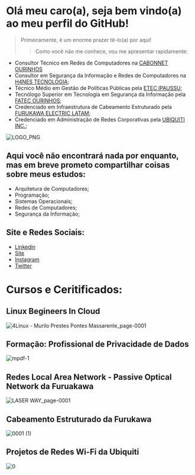 

<!--
**muriloprestes13/muriloprestes13** is a ✨ _special_ ✨ repository because its `README.md` (this file) appears on your GitHub profile.

Here are some ideas to get you started:

- 🔭 I’m currently working on ...
- 🌱 I’m currently learning ...
- 👯 I’m looking to collaborate on ...
- 🤔 I’m looking for help with ...
- 💬 Ask me about ...
- 📫 How to reach me: ...
- 😄 Pronouns: ...
- ⚡ Fun fact: ...
-->
# Olá meu caro(a), seja bem vindo(a) ao meu perfil do GitHub!
> Primeiramente, é um enorme prazer tê-lo(a) por aqui!
>> Como você não me conhece, vou me apresentar rapidamente:

- Consultor Técnico em Redes de Computadores na [CABONNET OURINHOS](https://www.cabonnet.com.br/)
- Consultor em Segurança da Informação e Redes de Computadores na [H4NES TECNOLOGIA](https://h4nes.com/);
- Técnico Médio em Gestão de Políticas Públicas pela [ETEC IPAUSSU](http://www.etec.sp.gov.br/view/Default.aspx);
- Tecnólogo Superior em Tecnologia em Segurança da Informação pela [FATEC OURINHOS](https://www.fatecourinhos.edu.br/);
- Credenciado em Infraestrutura de Cabeamento Estruturado pela [FURUKAWA ELECTRIC LATAM](https://www.furukawalatam.com/pt-br/);
- Credenciado em Administração de Redes Corporativas pela [UBIQUITI INC.](https://www.ui.com/);

![LOGO_PNG](https://user-images.githubusercontent.com/68307574/87491111-a1418b80-c61d-11ea-98dd-bd943a5ca412.png)
## Aqui você não encontrará nada por enquanto, mas em breve prometo compartilhar coisas sobre meus estudos:

- Arquitetura de Computadores;
- Programação;
- Sistemas Operacionais;
- Redes de Computadores;
- Segurança da Informação;

## Site e Redes Sociais:

- [Linkedin](https://www.linkedin.com/in/muriloprestes13)
- [Site](https://www.h4nes.com)
- [Instagram](https://www.instagram.com/muriloprestes13/)
- [Twitter](https://twitter.com/MuriloPrestes13)

# Cursos e Ceritificados:
## Linux Begineers In Cloud
![4Linux - Murilo Prestes Pontes Massarente_page-0001](https://user-images.githubusercontent.com/68307574/87492824-ccc67500-c621-11ea-947a-0f39a3a3e5d5.jpg)

## Formação: Profissional de Privacidade de Dados
![mpdf-1](https://user-images.githubusercontent.com/68307574/87493208-abb25400-c622-11ea-93da-e0690b679bd8.jpg)

## Redes Local Area Network - Passive Optical Network da Furuakawa
![LASER WAY_page-0001](https://user-images.githubusercontent.com/68307574/87494374-35fbb780-c625-11ea-9470-1cf343bb8eab.jpg)

## Cabeamento Estruturado da Furukawa
![0001 (1)](https://user-images.githubusercontent.com/68307574/87494226-d9000180-c624-11ea-8f48-3275125f2d65.jpg)

## Projetos de Redes Wi-Fi da Ubiquiti
![0](https://user-images.githubusercontent.com/68307574/87493390-18c5e980-c623-11ea-8625-1a892a08846a.jpg)



